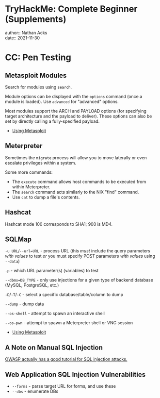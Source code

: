 # TryHackMe: Complete Beginner (Supplements)

author:: Nathan Acks  
date:: 2021-11-30

# CC: Pen Testing

## Metasploit Modules

Search for modules using `search`.

Module options can be displayed with the `options` command (once a module is loaded). Use `advanced` for "advanced" options.

Most modules support the ARCH and PAYLOAD options (for specifying target architecture and the payload to deliver). These options can also be set by directly calling a fully-specified payload.

* [Using Metasploit](../notes/metasploit.md)

## Meterpreter

Sometimes the `migrate` process will allow you to move laterally or even escalate privileges within a system.

Some more commands:

* The `execute` command allows host commands to be executed from within Meterpreter.
* The `search` command acts similarly to the NIX "find" command.
* Use `cat` to dump a file's contents.

## Hashcat

Hashcat mode 100 corresponds to SHA1; 900 is MD4.

## SQLMap

`-u URL`/`--url=URL` - process URL (this *must* include the query parameters *with values* to test *or* you must specify POST parameters *with values* using `--data`)

`-p` - which URL parameter(s) (variables) to test

`--dbms=DB_TYPE` - only use injections for a given type of backend database (MySQL, PostgreSQL, etc.)

`-D`/`-T`/`-C` - select a specific database/table/column to dump

`--dump` - dump data

`--os-shell` - attempt to spawn an interactive shell

`--os-pwn` - attempt to spawn a Meterpreter shell or VNC session

* [Using Metasploit](../notes/metasploit.md)

## A Note on Manual SQL Injection

[OWASP actually has a good tutorial for SQL injection attacks.](https://owasp.org/www-community/attacks/SQL_Injection)

## Web Application SQL Injection Vulnerabilities

* `--forms` - parse target URL for forms, and use these
* `--dbs` - enumerate DBs
